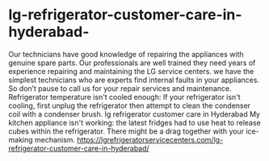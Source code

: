 # lg-refrigerator-customer-care-in-hyderabad-
 Our technicians have good knowledge of repairing the appliances with genuine spare parts. Our professionals are well trained they need years of experience repairing and maintaining the LG service centers. we have the simplest technicians who are experts find internal faults in your appliances. So don’t pause to call us for your repair services and maintenance. Refrigerator temperature isn't cooled enough: If your refrigerator isn't cooling, first unplug the refrigerator then attempt to clean the condenser coil with a condenser brush. lg refrigerator customer care in Hyderabad My kitchen appliance isn't working: the latest fridges had to use heat to release cubes within the refrigerator. There might be a drag together with your ice-making mechanism. https://lgrefrigeratorservicecenters.com/lg-refrigerator-customer-care-in-hyderabad/
